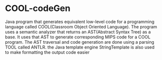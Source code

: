 # COOL-codeGen
Java program that generates equivalent low-level code for a programming language called COOL(Classroom Object Oriented Language).
The program uses a semantic analyzer that returns an AST(Abstract Syntax Tree) as a base. It uses that AST to generate corresponding MIPS code for a COOL program.
The AST traversal and code generation are done using a parsing TOOL called ANTLR. the Java template engine StringTemplate is also used to make formatting the output code easier
